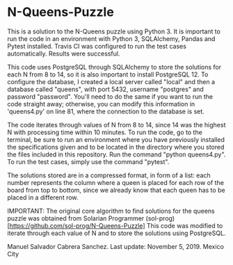 # N-Queens-Puzzle

This is a solution to the N-Queens puzzle using Python 3. 
It is important to run the code in an environment with Python 3, SQLAlchemy, Pandas and Pytest installed.
Travis CI was configured to run the test cases automatically. Results were successful.

This code uses PostgreSQL through SQLAlchemy to store the solutions for each N from 8 to 14, so it is also important to
install PostgreSQL 12. To configure the database, I created a local server called "local" and then a database called
"queens", with port 5432, username "postgres" and password "password". You'll need to do the same if you want to run the
code straight away; otherwise, you can modify this information in 'queens4.py' on line 81, where the connection
to the database is set.

The code iterates through values of N from 8 to 14, since 14 was the highest N with processing time within 10 minutes.
To run the code, go to the terminal, be sure to run an environment where you have previously installed the specifications given
and to be located in the directory where you stored the files included in this repository.
Run the command "python queens4.py". To run the test cases, simply use the command "pytest".

The solutions stored are in a compressed format, in form of a list: each number represents the column where a queen is placed
for each row of the board from top to bottom, since we already know that each queen has to be placed in a different row.

IMPORTANT: The original core algorithm to find solutions for the queens puzzle was obtained from Solarian Programmer 
(sol-prog) [https://github.com/sol-prog/N-Queens-Puzzle] This code was modified to iterate through each value of N and to
store the solutions using PostgreSQL.

Manuel Salvador Cabrera Sanchez.
Last update: November 5, 2019.
Mexico City
